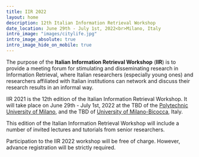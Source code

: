```yaml
---
title: IIR 2022
layout: home
description: 12th Italian Information Retrieval Workshop
date_location: June 29th - July 1st, 2022<br>Milano, Italy
intro_image: "images/citylife.jpg"
intro_image_absolute: true
intro_image_hide_on_mobile: true
---
```


The purpose of the **Italian Information Retrieval Workshop** (**IIR**) is to provide a meeting forum for stimulating and disseminating research in Information Retrieval, where Italian researchers (especially young ones) and researchers affiliated with Italian institutions can network and discuss their research results in an informal way.

IIR 2021 is the 12th edition of the Italian Information Retrieval Workshop. It will take place on June 29th - July 1st, 2022 at the TBD of the [Polytechnic University of Milano](https://www.polimi.it/en/), and the TBD of [University of Milano-Bicocca](https://en.unimib.it/), Italy.

This edition of the Italian Information Retrieval Workshop will include a number of invited lectures and tutorials from senior researchers.

Participation to the IIR 2022 workshop will be free of charge. However, advance registration will be strictly required.
